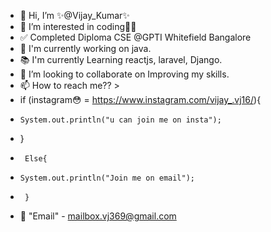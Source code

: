 - 👋 Hi, I’m ✨@Vijay_Kumar✨
- 👀 I’m interested in coding🧑‍💻
- ✅ Completed Diploma CSE @GPTI Whitefield Bangalore
- 🔨 I'm currently working on java.
- 📚 I'm currently Learning reactjs, laravel, Django.
- 💞️ I’m looking to collaborate on Improving my skills.
- 📫 How to reach me?? > 
-  if (instagram😳 = https://www.instagram.com/vijay_.vj16/){
-     System.out.println("u can join me on insta");
-    } 
-      Else{
-     System.out.println("Join me on email");
-      }
- 📩 "Email" - mailbox.vj369@gmail.com

<!---
Vijayvj369/Vijayvj369 is a ✨ special ✨ repository because its `README.md` (this file) appears on your GitHub profile.
You can click the Preview link to take a look at your changes.
--->
